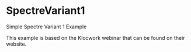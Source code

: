 # SpectreVariant1
Simple Spectre Variant 1 Example

This example is based on the Klocwork webinar that can be found on their website.
